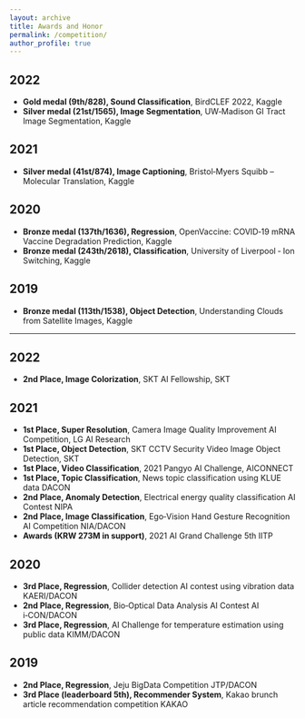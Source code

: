 ```yaml
---
layout: archive
title: Awards and Honor
permalink: /competition/
author_profile: true
---
```


## 2022
- **Gold medal (9th/828), Sound Classification**, BirdCLEF 2022, Kaggle
- **Silver medal (21st/1565), Image Segmentation**, UW‑Madison GI Tract Image Segmentation, Kaggle

## 2021
- **Silver medal (41st/874), Image Captioning**, Bristol‑Myers Squibb – Molecular Translation, Kaggle

## 2020
- **Bronze medal (137th/1636), Regression**, OpenVaccine: COVID‑19 mRNA Vaccine Degradation Prediction, Kaggle
- **Bronze medal (243th/2618), Classification**, University of Liverpool ‑ Ion Switching, Kaggle

## 2019
- **Bronze medal (113th/1538), Object Detection**, Understanding Clouds from Satellite Images, Kaggle

--- 

## 2022
- **2nd Place, Image Colorization**, SKT AI Fellowship, SKT

## 2021
- **1st Place, Super Resolution**, Camera Image Quality Improvement AI Competition, LG AI Research
- **1st Place, Object Detection**, SKT CCTV Security Video Image Object Detection, SKT
- **1st Place, Video Classification**, 2021 Pangyo AI Challenge, AICONNECT
- **1st Place, Topic Classification**, News topic classification using KLUE data DACON
- **2nd Place, Anomaly Detection**, Electrical energy quality classification AI Contest NIPA
- **2nd Place, Image Classification**, Ego‑Vision Hand Gesture Recognition AI Competition NIA/DACON
- **Awards (KRW 273M in support)**, 2021 AI Grand Challenge 5th IITP

## 2020
- **3rd Place, Regression**, Collider detection AI contest using vibration data KAERI/DACON
- **2nd Place, Regression**, Bio‑Optical Data Analysis AI Contest AI i‑CON/DACON
- **3rd Place, Regression**, AI Challenge for temperature estimation using public data KIMM/DACON

## 2019
- **2nd Place, Regression**, Jeju BigData Competition JTP/DACON
- **3rd Place (leaderboard 5th), Recommender System**, Kakao brunch article recommendation competition KAKAO
